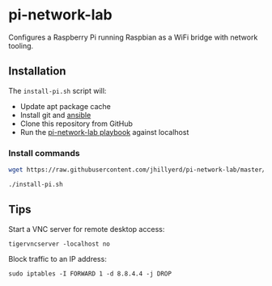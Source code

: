 # pi-network-lab

Configures a Raspberry Pi running Raspbian as a WiFi bridge with network
tooling.

## Installation

The `install-pi.sh` script will:

- Update apt package cache
- Install git and [ansible]
- Clone this repository from GitHub
- Run the [pi-network-lab playbook][site.yml] against localhost

### Install commands

```bash
wget https://raw.githubusercontent.com/jhillyerd/pi-network-lab/master/install-pi.sh

./install-pi.sh
```

## Tips

Start a VNC server for remote desktop access:

```
tigervncserver -localhost no
```

Block traffic to an IP address:

```
sudo iptables -I FORWARD 1 -d 8.8.4.4 -j DROP
```

[ansible]:  https://www.ansible.com/
[site.yml]: https://github.com/jhillyerd/pi-network-lab/blob/master/site.yml
